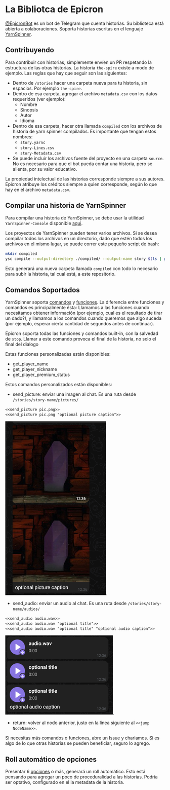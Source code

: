 # La Bibliotca de Epicron

[@EpicronBot](t.me/EpicronBot) es un bot de Telegram que cuenta historias. Su biblioteca está abierta a colaboraciones. Soporta historias escritas en el lenguaje [YarnSpinner](https://yarnspinner.dev/).

## Contribuyendo
Para contribuir con historias, simplemente envíen un PR respetando la estructura de las otras historias.
La historia `the-spire` existe a modo de ejemplo. Las reglas que hay que seguir son las siguientes:
- Dentro de `/stories` hacer una carpeta nueva para tu historia, sin espacios. Por ejemplo `the-spire`.
- Dentro de esa carpeta, agregar el archivo `metadata.csv` con los datos requeridos (ver ejemplo):
    - Nombre
    - Sinopsis
    - Autor
    - Idioma
- Dentro de esa carpeta, hacer otra llamada `compiled` con los archivos de historia de yarn spinner compilados. Es importante que tengan estos nombres:
    - `story.yarnc`
    - `story-Lines.csv`
    - `story-Metadata.csv`
- Se puede incluir los archivos fuente del proyecto en una carpeta `source`. No es necesario para que el bot pueda contar una historia, pero se alienta, por su valor educativo.

La propiedad intelectual de las historias corresponde siempre a sus autores. Epicron atribuye los créditos siempre a quien corresponde, según lo que hay en el archivo `metadata.csv`. 

## Compilar una historia de YarnSpinner
Para compilar una historia de YarnSpinner, se debe usar la utilidad `YarnSpinner-Console` disponible [aqui](https://github.com/YarnSpinnerTool/YarnSpinner-Console).

Los proyectos de YarnSpinner pueden tener varios archivos. Si se desea compilar todos los archivos en un directorio, dado que estén todos los archivos en el mismo lugar, se puede correr este pequeño script de bash:

```bash
mkdir compiled
ysc compile --output-directory ./compiled/ --output-name story $(ls | grep ".yarn")
```

Esto generará una nueva carpeta llamada `compiled` con todo lo necesario para subir la historia, tal cual está, a este repositorio.

## Comandos Soportados
YarnSpinner soporta [comandos](https://docs.yarnspinner.dev/getting-started/writing-in-yarn/commands) y [funciones](https://docs.yarnspinner.dev/getting-started/writing-in-yarn/functions). La diferencia entre funciones y comandos es principalmente ésta: Llamamos a las funciones cuando necesitamos obtener información (por ejemplo, cual es el resultado de tirar un dado?), y llamamos a los comandos cuando queremos que algo suceda (por ejemplo, esperar cierta cantidad de segundos antes de continuar).

Epicron soporta todas las funciones y comandos built-in, con la salvedad de `stop`. Llamar a este comando provoca el final de la historia, no solo el final del dialogo

Estas funciones personalizadas están disponibles:
- get_player_name
- get_player_nickname
- get_player_premium_status

Estos comandos personalizados están disponibles:
- send_picture: enviar una imagen al chat. Es una ruta desde `/stories/story-name/pictures/`
```
<<send_picture pic.png>>
<<send_picture pic.png "optional picture caption">>
```
![send pic results](.readme/send_picture.png "result of both calls shown above").
- send_audio: enviar un audio al chat. Es una ruta desde `/stories/story-name/audios/`
```
<<send_audio audio.wav>>
<<send_audio audio.wav "optional title">>
<<send_audio audio.wav "optional title" "optional audio caption">>
```
![send audio results](.readme/send_audio.png "result of all calls shown above").
- return: volver al nodo anterior, justo en la linea siguiente al `<<jump NodeName>>`.

Si necesitas más comandos o funciones, abre un Issue y charlamos. Si es algo de lo que otras historias se pueden beneficiar, seguro lo agrego.

## Roll automático de opciones
Presentar 6 [opciones](https://docs.yarnspinner.dev/getting-started/writing-in-yarn/lines-nodes-and-options#options) o más, generará un roll automático. Esto está pensando para agregar un poco de proceduralidad a las historias. Podría ser optativo, configurado en el la metadata de la historia.
